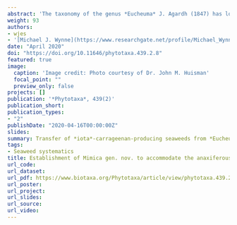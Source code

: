 ```yaml
---
abstract: 'The taxonomy of the genus *Eucheuma* J. Agardh (1847) has long been considered as among the most challenging of commercially and economically important red seaweeds as it exhibits extreme polymorphism and highly plastic morphologies (Ganzon-Fortes et al. 2012). Efforts to clarify the taxonomy of these seaweeds were prompted by the development of a culture technology to support the growing demand for the carrageenans that they produce. Significant changes in the taxonomy and classification of eucheumatoid species were ushered in by the works of Doty & Norris (1985), who initiated discussion on the need to consistently identify the different species of Eucheuma, considering their practical importance for seaweed farmers, traders, and processors. At that time, only the genus *Eucheuma* was recognized, but distinct character differences had already been noted including their morphologies, anatomies (e.g., nature and arrangement of medullary cells), and carrageenan type, among others. Based on these attributes, Doty & Norris (1985) recognized four sections in *Eucheuma*: *Eucheuma*, *Anaxiferae*, *Gelatiformia*, and *Cottoniformia*. They explained that Weber-van Bosse (1928) was the first to use the term “Anaxiferae” in *Eucheuma*, when she recognized two sections, *Axifera* and *Anaxifera*. The latter was characterized by having fronds without a central axis, or core, of elongated cells, and the central region is composed of quite large cylindrical cells and more or less surrounded by “thylles”. The latter is defined as bubble-like outgrowths that develop from large inner primary medullary cells, somewhat similar to tyloses in flowering plants (Doty & Norris 1985). Weber-van Bosse (1928) included a total of 14 species in her section *Anaxiferae*, including eight that were newly described. She did not designate a type species for that section. Doty & Norris (1985) accepted Weber-van Bosse’s section *Anaxiferae* but with a significantly emended circumscription, defining it as thalli with the presence of whorls of spines on both the determinate and indeterminate branches and by the presence of mostly iota-carrageenan as the gel-wall matrix material. Also, axial hyphae or rhizoids are absent, and “thylles” are abundant and scattered in the medulla. Doty & Norris (1985) designated Eucheuma arnoldii Weber-van Bosse as the lectotype of the section.'
weight: 93
authors:
- wjes
- '[Michael J. Wynne](https://www.researchgate.net/profile/Michael_Wynne)'
date: "April 2020"
doi: "https://doi.org/10.11646/phytotaxa.439.2.8"
featured: true
image:
  caption: 'Image credit: Photo courtesy of Dr. John M. Huisman'
  focal_point: ""
  preview_only: false
projects: []
publication: '*Phytotaxa*, 439(2)'
publication_short: 
publication_types:
- "2"
publishDate: "2020-04-16T00:00:00Z"
slides: 
summary: Transfer of *iota*-carrageenan-producing seaweeds from *Eucheuma* to *Mimica* gen. nov. The name alludes to the tendency of the type species *Mimica arnoldii* (=*Eucheuma arnoldii*) to imitate corals such as *Acropora*.
tags:
- Seaweed systematics
title: Establishment of Mimica gen. nov. to accommodate the anaxiferous species of the economically important red seaweed Eucheuma (Solieriaceae, Rhodophyta)
url_code:
url_dataset: 
url_pdf: https://www.biotaxa.org/Phytotaxa/article/view/phytotaxa.439.2.8/60756
url_poster:
url_project: 
url_slides: 
url_source: 
url_video: 
---
```




